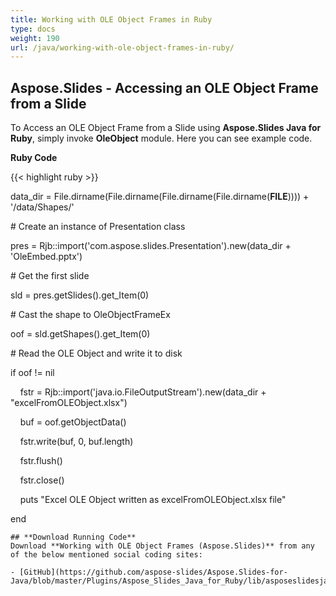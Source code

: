 ```yaml
---
title: Working with OLE Object Frames in Ruby
type: docs
weight: 190
url: /java/working-with-ole-object-frames-in-ruby/
---
```


## **Aspose.Slides - Accessing an OLE Object Frame from a Slide**
To Access an OLE Object Frame from a Slide using **Aspose.Slides Java for Ruby**, simply invoke **OleObject** module. Here you can see example code.

**Ruby Code**

{{< highlight ruby >}}

 data_dir = File.dirname(File.dirname(File.dirname(File.dirname(__FILE__)))) + '/data/Shapes/'



\# Create an instance of Presentation class

pres = Rjb::import('com.aspose.slides.Presentation').new(data_dir + 'OleEmbed.pptx')

\# Get the first slide

sld = pres.getSlides().get_Item(0)

\# Cast the shape to OleObjectFrameEx

oof = sld.getShapes().get_Item(0)

\# Read the OLE Object and write it to disk

if oof != nil

    fstr = Rjb::import('java.io.FileOutputStream').new(data_dir + "excelFromOLEObject.xlsx")

    buf = oof.getObjectData()

    fstr.write(buf, 0, buf.length)

    fstr.flush()

    fstr.close()

    puts "Excel OLE Object written as excelFromOLEObject.xlsx file"

end

```
## **Download Running Code**
Download **Working with OLE Object Frames (Aspose.Slides)** from any of the below mentioned social coding sites:

- [GitHub](https://github.com/aspose-slides/Aspose.Slides-for-Java/blob/master/Plugins/Aspose_Slides_Java_for_Ruby/lib/asposeslidesjava/Shapes/oleobject.rb)
